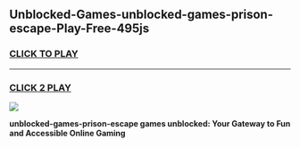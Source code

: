 
## Unblocked-Games-unblocked-games-prison-escape-Play-Free-495js
<h3>
<a href="https://premium76.site?title=unblocked-games-prison-escape&ref=20M">CLICK TO PLAY</a></h3>
<hr>

<h3>
<a href="https://premium76.site?title=unblocked-games-prison-escape&ref=20M">CLICK 2 PLAY</a>
  
</h3>

<a href="https://premium76.site?title=unblocked-games-prison-escape&ref=19M"><img src="https://clearcache.store/games.png"></a>


**unblocked-games-prison-escape games unblocked: Your Gateway to Fun and Accessible Online Gaming**
